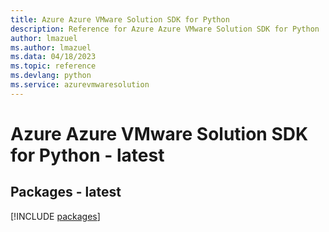 ```yaml
---
title: Azure Azure VMware Solution SDK for Python
description: Reference for Azure Azure VMware Solution SDK for Python
author: lmazuel
ms.author: lmazuel
ms.data: 04/18/2023
ms.topic: reference
ms.devlang: python
ms.service: azurevmwaresolution
---
```

# Azure Azure VMware Solution SDK for Python - latest
## Packages - latest
[!INCLUDE [packages](azure-vmware-solution-index.md)]